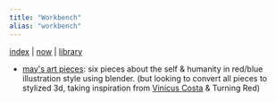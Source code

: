 ```yaml
---
title: "Workbench"
alias: "workbench"
---
```

[index](/.md) | [now](now.md) | [library](1-library.md)

- [may's art pieces](may-pieces.md): six pieces about the self & humanity in red/blue illustration style using blender. (but looking to convert all pieces to stylized 3d, taking inspiration from [Vinicus Costa](https://viniciuscosta.tv/) & Turning Red)